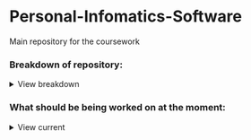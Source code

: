 # Personal-Infomatics-Software
Main repository for the coursework

### Breakdown of repository:
<details><summary>View breakdown</summary>
<p>

---------------------------------
  - **src**
  
    - [main/java](/src/main/java) contains the java class files that form the program, and is where code should go
    - [main/resources](/src/main/resources) is the resource folder, e.g. for files
    - [test/java](/src/test/java) contains the classes that contain unit tests where test cases should be created
-----------------------------------
  - **ProjectInformation**
    - [ProjectRequirements](/ProjectInformation/ProjectRequirements.md) is a markdown file that has the initial requirements from the specification and space to add additional requirements, as well as an overview of the task.
    - [MeetingMinutes](/ProjectInformation/MeetingMinutes) is a folder containing the minutes for each meeting, which also contains the date and time of planned meetings, attendance, and topic for discussion which anyone can add to.
    - [GuideToTheWrittenReport](/ProjectInformation/GuideToTheWrittenReport.md) contains condensed information taken from the specification regarding what is expected from the report
    - [MarkingScheme](/ProjectInformation/MarkingScheme.md) is taken directly from the specification
    - [References](/ProjectInformation/References) is a folder containing all the references provided in the specification, and all other references used should be added here. The README in this folder is used to track who is working on what references so no repetition happens. Referances also contains a folder where you should put reference summaries, which should be .md files.
    - [Coursework-CM10313-Specification.pdf](/ProjectInformation/ProjectInformation/Coursework-CM10313-Specification.pdf) is a pdf copy of the specification
-------------------------------------
  - **.github/workflows**
    - Contains the maven.yml folder that controls the continuous integration action that runs the tests in the test folder every time code is pushed to the GitHub
    - Should not need to be changed
--------------------------------------
  - **pom.xml**
    - File required for maven used to automatically  run tests
    - If external libraries are used, they can be added to the project as a dependency  here
-------------------------------------------
  
</p></details>

### What should be being worked on at the moment:
<details><summary>View current</summary>
<p>
  
  - Each person should look at some references for the purpose of coming up with requirements and summarise them so they can be discussed and allow every one in the group to quickly see all the usefull information from the references without having to read them all.
  - Use the .md file in the ReferenceSummaries folder to create your summary, and stick to the established naming convention
  - When going through a reference, add it/strikethrough it in the README in the references folder to avoid repetition. Each person should do 1-2 and then find an additional reference not listed in the specification, add it to the list of referances and number it, add the harvard referance, and add a pdf copy of the referance to the Referances folder.
  - Alex A is starting to create a questionaire to eventually interview people and gain primary data to also be used to come up with requirements.
  - Harry C is looking into how the backend can be creatd
  
</p></details>

